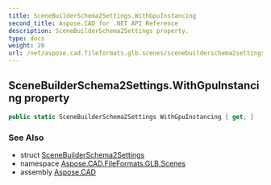 ```yaml
---
title: SceneBuilderSchema2Settings.WithGpuInstancing
second_title: Aspose.CAD for .NET API Reference
description: SceneBuilderSchema2Settings property. 
type: docs
weight: 20
url: /net/aspose.cad.fileformats.glb.scenes/scenebuilderschema2settings/withgpuinstancing/
---
```

## SceneBuilderSchema2Settings.WithGpuInstancing property

```csharp
public static SceneBuilderSchema2Settings WithGpuInstancing { get; }
```

### See Also

* struct [SceneBuilderSchema2Settings](../)
* namespace [Aspose.CAD.FileFormats.GLB.Scenes](../../scenebuilderschema2settings/)
* assembly [Aspose.CAD](../../../)


